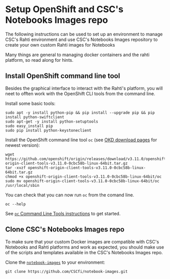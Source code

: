 # Setup OpenShift and CSC's Notebooks Images repo
The following instructions can be used to set up an environment to manage CSC's Rahti environment and use CSC's Notebooks Images repository to create your own custom Rahti images for Notebooks

Many things are general to managing docker containers and the rahti platform, so read along for hints.

## Install OpenShift command line tool
Besides the graphical interface to interact with the Rahti's platform, you will neet to offten work with the OpenShift CLI tools from the command line.

Install some basic tools:
```shell
sudo apt -y install python-pip && pip install --upgrade pip && pip install python-swiftclient
sudo apt-get -y install python-setuptools
sudo easy_install pip
sudo pip install python-keystoneclient
```

Install the OpenShift command line tool `oc` (see [OKD download pages](https://www.okd.io/download.html) for newest version):
```shell
wget https://github.com/openshift/origin/releases/download/v3.11.0/openshift-origin-client-tools-v3.11.0-0cbc58b-linux-64bit.tar.gz
tar -xvzf openshift-origin-client-tools-v3.11.0-0cbc58b-linux-64bit.tar.gz
chmod +x openshift-origin-client-tools-v3.11.0-0cbc58b-linux-64bit/oc
sudo mv openshift-origin-client-tools-v3.11.0-0cbc58b-linux-64bit/oc /usr/local/sbin
```

You can check that you can now run `oc` from the comand line.
```shell
oc --help
```

See [`oc` Command Line Tools instructions](https://docs.okd.io/latest/cli_reference/get_started_cli.html) to get started.


## Clone  CSC's Notebooks Images repo
To make sure that your custom Docker images are compatible with CSC's Notebooks and Rahti platforms and work as expected, you should make use of the scripts and templates available in the CSC's Notebooks Images repo.

Clone the [`notebook-images`](https://github.com/CSCfi/notebook-images.git) to your environment:
```
git clone https://github.com/CSCfi/notebook-images.git
```
